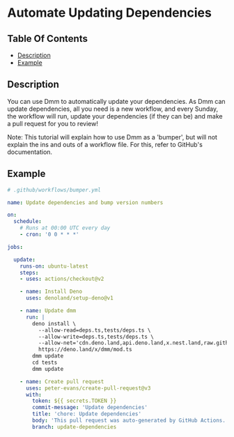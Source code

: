 # Automate Updating Dependencies

## Table Of Contents
- [Description](#description)
- [Example](#example)

## Description

You can use Dmm to automatically update your dependencies. As Dmm can update dependencies, all you need is a new workflow, and every Sunday, the workflow will run, update your dependencies (if they can be) and make a pull request for you to review!

Note: This tutorial will explain how to use Dmm as a 'bumper', but will not explain the ins and outs of a workflow file. For this, refer to GitHub's documentation.

## Example

```yml
# .github/workflows/bumper.yml

name: Update dependencies and bump version numbers

on:
  schedule:
    # Runs at 00:00 UTC every day
    - cron: '0 0 * * *'

jobs:

  update:
    runs-on: ubuntu-latest
    steps:
    - uses: actions/checkout@v2

    - name: Install Deno
      uses: denoland/setup-deno@v1

    - name: Update dmm
      run: |
        deno install \
          --allow-read=deps.ts,tests/deps.ts \
          --allow-write=deps.ts,tests/deps.ts \
          --allow-net='cdn.deno.land,api.deno.land,x.nest.land,raw.githubusercontent.com,github.com,api.github.com' \
          https://deno.land/x/dmm/mod.ts
        dmm update
        cd tests
        dmm update

    - name: Create pull request
      uses: peter-evans/create-pull-request@v3
      with:
        token: ${{ secrets.TOKEN }}
        commit-message: 'Update dependencies'
        title: 'chore: Update dependencies'
        body: 'This pull request was auto-generated by GitHub Actions.'
        branch: update-dependencies
```